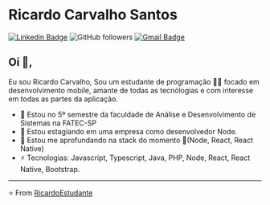 # Ricardo Carvalho Santos
[![Linkedin Badge](https://img.shields.io/badge/-Ricardo-blue?style=flat-square&logo=Linkedin&logoColor=white&link=https://www.linkedin.com/in/ricardo-carvalho-ba865a123/)](https://www.linkedin.com/in/ricardo-carvalho-ba865a123/) 
<img alt="GitHub followers" src="https://img.shields.io/github/followers/RicardoEstudante?label=Follow&style=social">
[![Gmail Badge](https://img.shields.io/badge/-ricardocarvalho606@gmail.com-c14438?style=flat-square&logo=Gmail&logoColor=white&link=mailto:ricardocarvalho606@gmail.com)](mailto:ricardocarvalho606@gmail.com)

## Oi 👋, 
Eu sou Ricardo Carvalho, Sou um estudante de programação 👨‍💻 focado em desenvolvimento mobile, amante de todas as tecnólogias e com interesse em todas as partes da aplicação. 

- 💬 Estou no 5º semestre da faculdade de Análise e Desenvolvimento de Sistemas na FATEC-SP
- 🔭 Estou estagiando em uma empresa como desenvolvedor Node.
- :book: Estou me aprofundando na stack do momento :rocket:(Node, React, React Native)
- ⚡ Tecnologias: Javascript, Typescript, Java, PHP, Node, React, React Native, Bootstrap.

---
⭐️ From [RicardoEstudante](https://github.com/RicardoEstudante)
